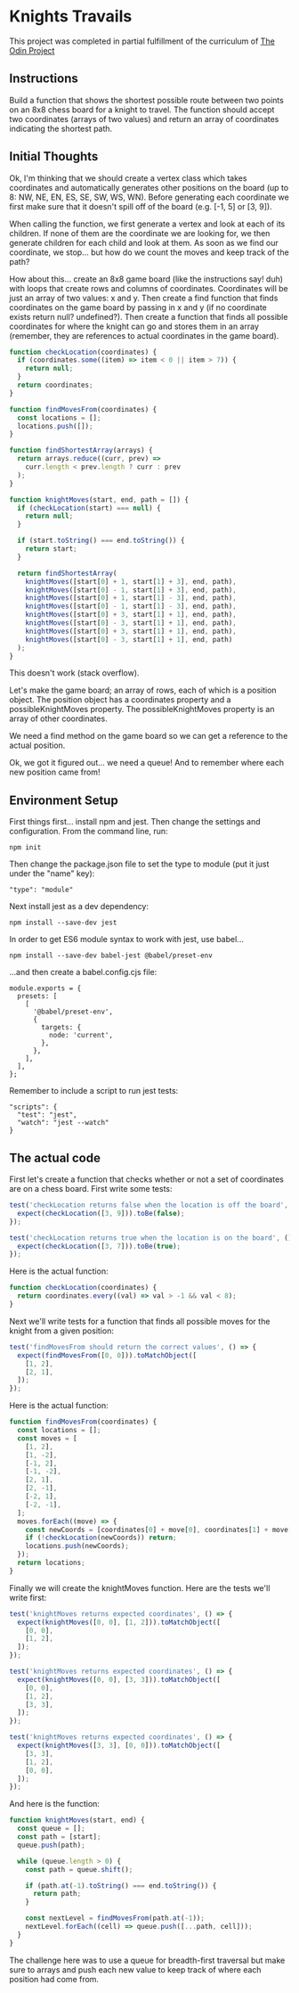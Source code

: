 # Knights Travails

This project was completed in partial fulfillment of the curriculum of [The Odin Project](https://www.theodinproject.com/)

## Instructions

Build a function that shows the shortest possible route between two points on an 8x8 chess board for a knight to travel. The function should accept two coordinates (arrays of two values) and return an array of coordinates indicating the shortest path.

## Initial Thoughts

Ok, I'm thinking that we should create a vertex class which takes coordinates and automatically generates other positions on the board (up to 8: NW, NE, EN, ES, SE, SW, WS, WN). Before generating each coordinate we first make sure that it doesn't spill off of the board (e.g. [-1, 5] or [3, 9]).

When calling the function, we first generate a vertex and look at each of its children. If none of them are the coordinate we are looking for, we then generate children for each child and look at them. As soon as we find our coordinate, we stop... but how do we count the moves and keep track of the path?

How about this... create an 8x8 game board (like the instructions say! duh) with loops that create rows and columns of coordinates. Coordinates will be just an array of two values: x and y. Then create a find function that finds coordinates on the game board by passing in x and y (if no coordinate exists return null? undefined?). Then create a function that finds all possible coordinates for where the knight can go and stores them in an array (remember, they are references to actual coordinates in the game board).

```javascript
function checkLocation(coordinates) {
  if (coordinates.some((item) => item < 0 || item > 7)) {
    return null;
  }
  return coordinates;
}

function findMovesFrom(coordinates) {
  const locations = [];
  locations.push([]);
}

function findShortestArray(arrays) {
  return arrays.reduce((curr, prev) =>
    curr.length < prev.length ? curr : prev
  );
}

function knightMoves(start, end, path = []) {
  if (checkLocation(start) === null) {
    return null;
  }

  if (start.toString() === end.toString()) {
    return start;
  }

  return findShortestArray(
    knightMoves([start[0] + 1, start[1] + 3], end, path),
    knightMoves([start[0] - 1, start[1] + 3], end, path),
    knightMoves([start[0] + 1, start[1] - 3], end, path),
    knightMoves([start[0] - 1, start[1] - 3], end, path),
    knightMoves([start[0] + 3, start[1] + 1], end, path),
    knightMoves([start[0] - 3, start[1] + 1], end, path),
    knightMoves([start[0] + 3, start[1] + 1], end, path),
    knightMoves([start[0] - 3, start[1] + 1], end, path)
  );
}
```

This doesn't work (stack overflow).

Let's make the game board; an array of rows, each of which is a position object. The position object has a coordinates property and a possibleKnightMoves property. The possibleKnightMoves property is an array of other coordinates.

We need a find method on the game board so we can get a reference to the actual position.

Ok, we got it figured out... we need a queue! And to remember where each new position came from!

## Environment Setup

First things first... install npm and jest. Then change the settings and configuration. From the command line, run:

```
npm init
```

Then change the package.json file to set the type to module (put it just under the "name" key):

```
"type": "module"
```

Next install jest as a dev dependency:

```
npm install --save-dev jest
```

In order to get ES6 module syntax to work with jest, use babel...

```
npm install --save-dev babel-jest @babel/preset-env
```

...and then create a babel.config.cjs file:

```
module.exports = {
  presets: [
    [
      '@babel/preset-env',
      {
        targets: {
          node: 'current',
        },
      },
    ],
  ],
};
```

Remember to include a script to run jest tests:

```
"scripts": {
  "test": "jest",
  "watch": "jest --watch"
}
```

## The actual code

First let's create a function that checks whether or not a set of coordinates are on a chess board. First write some tests:

```javascript
test('checkLocation returns false when the location is off the board', () => {
  expect(checkLocation([3, 9])).toBe(false);
});

test('checkLocation returns true when the location is on the board', () => {
  expect(checkLocation([3, 7])).toBe(true);
});
```

Here is the actual function:

```javascript
function checkLocation(coordinates) {
  return coordinates.every((val) => val > -1 && val < 8);
}
```

Next we'll write tests for a function that finds all possible moves for the knight from a given position:

```javascript
test('findMovesFrom should return the correct values', () => {
  expect(findMovesFrom([0, 0])).toMatchObject([
    [1, 2],
    [2, 1],
  ]);
});
```

Here is the actual function:

```javascript
function findMovesFrom(coordinates) {
  const locations = [];
  const moves = [
    [1, 2],
    [1, -2],
    [-1, 2],
    [-1, -2],
    [2, 1],
    [2, -1],
    [-2, 1],
    [-2, -1],
  ];
  moves.forEach((move) => {
    const newCoords = [coordinates[0] + move[0], coordinates[1] + move[1]];
    if (!checkLocation(newCoords)) return;
    locations.push(newCoords);
  });
  return locations;
}
```

Finally we will create the knightMoves function. Here are the tests we'll write first:

```javascript
test('knightMoves returns expected coordinates', () => {
  expect(knightMoves([0, 0], [1, 2])).toMatchObject([
    [0, 0],
    [1, 2],
  ]);
});

test('knightMoves returns expected coordinates', () => {
  expect(knightMoves([0, 0], [3, 3])).toMatchObject([
    [0, 0],
    [1, 2],
    [3, 3],
  ]);
});

test('knightMoves returns expected coordinates', () => {
  expect(knightMoves([3, 3], [0, 0])).toMatchObject([
    [3, 3],
    [1, 2],
    [0, 0],
  ]);
});
```

And here is the function:

```javascript
function knightMoves(start, end) {
  const queue = [];
  const path = [start];
  queue.push(path);

  while (queue.length > 0) {
    const path = queue.shift();

    if (path.at(-1).toString() === end.toString()) {
      return path;
    }

    const nextLevel = findMovesFrom(path.at(-1));
    nextLevel.forEach((cell) => queue.push([...path, cell]));
  }
}
```

The challenge here was to use a queue for breadth-first traversal but make sure to arrays and push each new value to keep track of where each position had come from.
